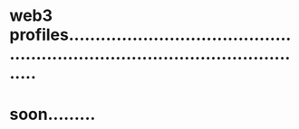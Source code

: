 # web3 profiles....................................................................................................
# soon.........
